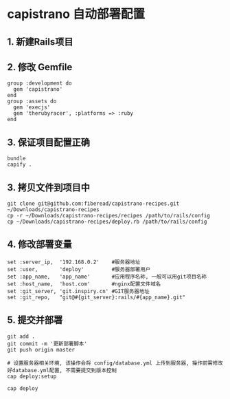# capistrano 自动部署配置


## 1. 新建Rails项目

## 2. 修改 Gemfile
    
    group :development do
      gem 'capistrano'
    end
    group :assets do
      gem 'execjs'
      gem 'therubyracer', :platforms => :ruby
    end

## 3. 保证项目配置正确

    bundle
    capify .

## 3. 拷贝文件到项目中

    git clone git@github.com:fiberead/capistrano-recipes.git ~/Downloads/capistrano-recipes
    cp -r ~/Downloads/capistrano-recipes/recipes /path/to/rails/config
    cp ~/Downloads/capistrano-recipes/deploy.rb /path/to/rails/config

## 4. 修改部署变量
  
    set :server_ip,  '192.168.0.2'    #服务器地址
    set :user,       'deploy'         #服务器部署用户
    set :app_name,   'app_name'       #应用程序名称, 一般可以用git项目名称
    set :host_name,  'host.com'       #nginx配置文件域名
    set :git_server, 'git.inspiry.cn' #GIT服务器地址
    set :git_repo,   "git@#{git_server}:rails/#{app_name}.git"


## 5. 提交并部署

    git add .
    git commit -m '更新部署脚本'
    git push origin master

    # 设置服务器相关环境, 该操作会将 config/database.yml 上传到服务器, 操作前需修改好database.yml配置, 不需要提交到版本控制
    cap deploy:setup

    cap deploy
